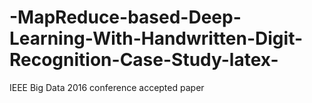 # -MapReduce-based-Deep-Learning-With-Handwritten-Digit-Recognition-Case-Study-latex-
IEEE Big Data 2016 conference accepted paper
